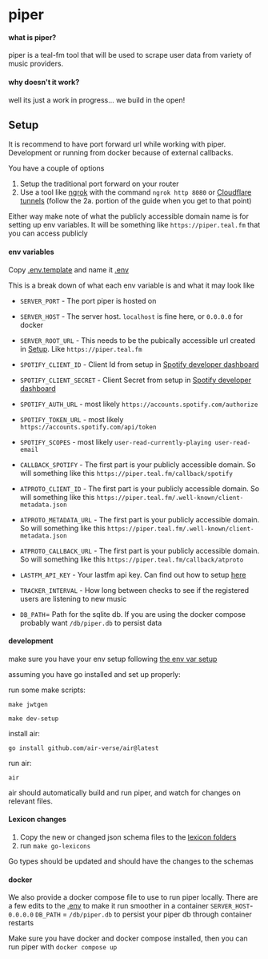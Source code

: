 # piper

#### what is piper?

piper is a teal-fm tool that will be used to scrape user data from variety of
music providers.

#### why doesn't it work?

well its just a work in progress... we build in the open!

## Setup
It is recommend to have port forward url while working with piper. Development or running from docker because of external callbacks.

You have a couple of options
1. Setup the traditional port forward on your router
2. Use a tool like [ngrok](https://ngrok.com/) with the command `ngrok http 8080` or [Cloudflare tunnels](https://developers.cloudflare.com/cloudflare-one/connections/connect-networks/get-started/create-remote-tunnel/) (follow the 2a. portion of the guide when you get to that point)

Either way make note of what the publicly accessible domain name is for setting up env variables. It will be something like `https://piper.teal.fm` that you can access publicly

#### env variables
Copy [.env.template](.env.template) and name it [.env](.env)

This is a break down of what each env variable is and what it may look like

- `SERVER_PORT` - The port piper is hosted on
- `SERVER_HOST` - The server host. `localhost` is fine here, or `0.0.0.0` for docker
- `SERVER_ROOT_URL` - This needs to be the pubically accessible url created in [Setup](#setup). Like `https://piper.teal.fm`
- `SPOTIFY_CLIENT_ID` - Client Id from setup in [Spotify developer dashboard](https://developer.spotify.com/documentation/web-api/tutorials/getting-started)
- `SPOTIFY_CLIENT_SECRET` - Client Secret from setup in [Spotify developer dashboard](https://developer.spotify.com/documentation/web-api/tutorials/getting-started)
- `SPOTIFY_AUTH_URL` - most likely `https://accounts.spotify.com/authorize`
- `SPOTIFY_TOKEN_URL` - most likely `https://accounts.spotify.com/api/token`
- `SPOTIFY_SCOPES` - most likely `user-read-currently-playing user-read-email`
- `CALLBACK_SPOTIFY` - The first part is your publicly accessible domain. So will something like this `https://piper.teal.fm/callback/spotify`

- `ATPROTO_CLIENT_ID` - The first part is your publicly accessible domain. So will something like this `https://piper.teal.fm/.well-known/client-metadata.json`
- `ATPROTO_METADATA_URL` - The first part is your publicly accessible domain. So will something like this `https://piper.teal.fm/.well-known/client-metadata.json`
- `ATPROTO_CALLBACK_URL` - The first part is your publicly accessible domain. So will something like this `https://piper.teal.fm/callback/atproto`

- `LASTFM_API_KEY` - Your lastfm api key. Can find out how to setup [here](https://www.last.fm/api)

- `TRACKER_INTERVAL` - How long between checks to see if the registered users are listening to new music
- `DB_PATH`= Path for the sqlite db. If you are using the docker compose probably want `/db/piper.db` to persist data



#### development

make sure you have your env setup following [the env var setup](#env-variables)

assuming you have go installed and set up properly:

run some make scripts:

```
make jwtgen

make dev-setup
```

install air:

```
go install github.com/air-verse/air@latest
```

run air:

```
air
```

air should automatically build and run piper, and watch for changes on relevant files.

#### Lexicon changes
1. Copy the new or changed json schema files to the [lexicon folders](./lexicons)
2. run `make go-lexicons`

Go types should be updated and should have the changes to the schemas 

#### docker
We also provide a docker compose file to use to run piper locally. There are a few edits to the [.env](.env) to make it run smoother in a container
`SERVER_HOST`- `0.0.0.0`
`DB_PATH` = `/db/piper.db` to persist your piper db through container restarts

Make sure you have docker and docker compose installed, then you can run piper with `docker compose up`
